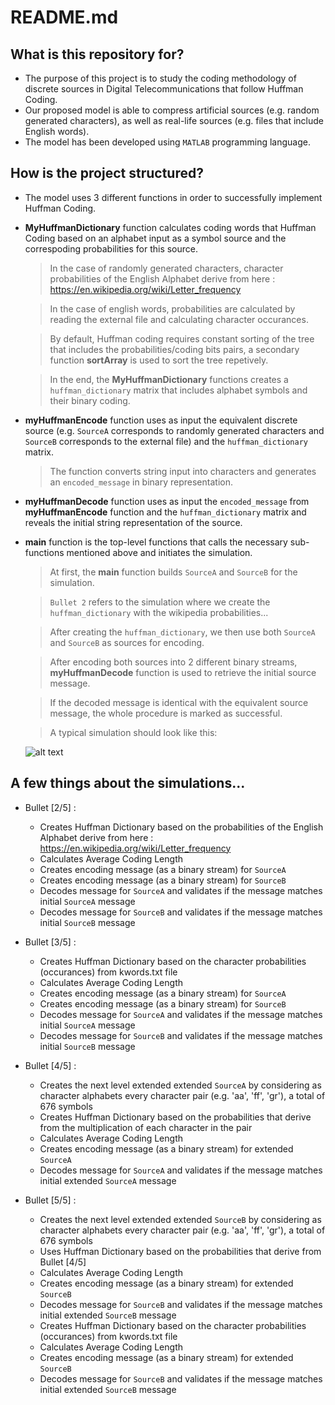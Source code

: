 # README.md #




## What is this repository for? ##

* The purpose of this project is to study the coding methodology of discrete sources in Digital Telecommunications that follow Huffman Coding.
* Our proposed model is able to compress artificial sources (e.g. random generated characters), as well as real-life sources (e.g. files that include English words).
* The model has been developed using `MATLAB` programming language. 



## How is the project structured? ##

* The model uses 3 different functions in order to successfully implement Huffman Coding. 

* **MyHuffmanDictionary** function calculates coding words that Huffman Coding based on an alphabet input as a symbol source and the correspoding probabilities for this source.

	> In the case of randomly generated characters, character probabilities of the English Alphabet derive from here : https://en.wikipedia.org/wiki/Letter_frequency

	> In the case of english words, probabilities are calculated by reading the external file and calculating character occurances.

	> By default, Huffman coding requires constant sorting of the tree that includes the probabilities/coding bits pairs, a secondary function **sortArray** is used to sort the tree repetively.

    > In the end, the **MyHuffmanDictionary** functions creates a `huffman_dictionary` matrix that includes alphabet symbols and their binary coding.

* **myHuffmanEncode** function uses as input the equivalent discrete source (e.g. `SourceA` corresponds to randomly generated characters and `SourceB` corresponds to the external file) and the `huffman_dictionary` matrix.

    > The function converts string input into characters and generates an `encoded_message` in binary representation.

* **myHuffmanDecode** function uses as input the `encoded_message` from **myHuffmanEncode** function and the `huffman_dictionary` matrix and reveals the initial string representation of the source.


* **main** function is the top-level functions that calls the necessary sub-functions mentioned above and initiates the simulation.

    > At first, the **main** function builds `SourceA` and `SourceB` for the simulation.

    > `Bullet 2` refers to the simulation where we create the `huffman_dictionary` with the wikipedia probabilities...

    > After creating the `huffman_dictionary`, we then use both `SourceA` and `SourceB` as sources for encoding.

    > After encoding both sources into 2 different binary streams, **myHuffmanDecode** function is used to retrieve the initial source message.
 
    > If the decoded message is identical with the equivalent source message, the whole procedure is marked as successful.

    > A typical simulation should look like this:

    ![alt text](https://i.imgur.com/qNVRuZe.png)




## A few things about the simulations... ##

* Bullet [2/5] :
	- Creates Huffman Dictionary based on the probabilities of the English Alphabet derive from here : https://en.wikipedia.org/wiki/Letter_frequency
	- Calculates Average Coding Length
	- Creates encoding message (as a binary stream) for `SourceA`
	- Creates encoding message (as a binary stream) for `SourceB`
	- Decodes message for `SourceA` and validates if the message matches initial `SourceA` message
	- Decodes message for `SourceB` and validates if the message matches initial `SourceB` message

* Bullet [3/5] :
	- Creates Huffman Dictionary based on the character probabilities (occurances) from kwords.txt file
	- Calculates Average Coding Length
	- Creates encoding message (as a binary stream) for `SourceA`
	- Creates encoding message (as a binary stream) for `SourceB`
	- Decodes message for `SourceA` and validates if the message matches initial `SourceA` message
	- Decodes message for `SourceB` and validates if the message matches initial `SourceB` message

* Bullet [4/5] :
	- Creates the next level extended extended `SourceA` by considering as character alphabets every character pair (e.g. 'aa', 'ff', 'gr'), a total of 676 symbols
	- Creates Huffman Dictionary based on the probabilities that derive from the multiplication of each character in the pair
	- Calculates Average Coding Length
	- Creates encoding message (as a binary stream) for extended `SourceA`
	- Decodes message for `SourceA` and validates if the message matches initial extended `SourceA` message

* Bullet [5/5] :
	- Creates the next level extended extended `SourceB` by considering as character alphabets every character pair (e.g. 'aa', 'ff', 'gr'), a total of 676 symbols
	- Uses Huffman Dictionary based on the probabilities that derive from Bullet [4/5]
	- Calculates Average Coding Length
	- Creates encoding message (as a binary stream) for extended `SourceB`
	- Decodes message for `SourceB` and validates if the message matches initial extended `SourceB` message
	- Creates Huffman Dictionary based on the character probabilities (occurances) from kwords.txt file
	- Calculates Average Coding Length
	- Creates encoding message (as a binary stream) for extended `SourceB`
	- Decodes message for `SourceB` and validates if the message matches initial extended `SourceB` message